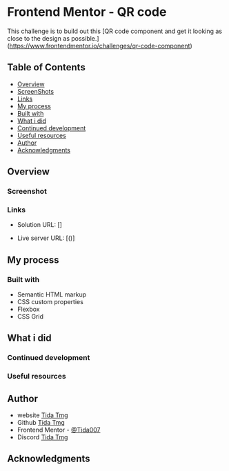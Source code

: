 # Frontend Mentor - QR code 

This challenge is to build out this [QR code component and get it looking as close to the design as possible.]
(https://www.frontendmentor.io/challenges/qr-code-component)

## Table of Contents

 - [Overview](#overview)
 - [ScreenShots](#screenshots)
 - [Links](#links)
 - [My process](#my-process)
 - [Built with](#built-with)
 - [What i did](#what-i-did)
 - [Continued development](#continued-development)
 - [Useful resources](#useful-resources)
 - [Author](#author)
 - [Acknowledgments](#acknowledgments)

 ## Overview

 ### Screenshot


### Links
- Solution URL: []

- Live server URL: [()]

## My process

### Built with

- Semantic HTML markup
- CSS custom properties
- Flexbox
- CSS Grid
<!-- - [React](https://reactjs.org/) - JS libary -->
<!-- - [Next.js](https://nextjs.org/) - React Framework -->

## What i did

### Continued development

### Useful resources

## Author 

- website [Tida Tmg](https://tida-tmg.github.io/)
- Github [Tida Tmg](https://github.io/Tida007)
- Frontend Mentor - [@Tida007](https://www.frontendmentor.io/profile/Tida007)
- Discord [Tida Tmg](https://discord.com/tida_tmg)

## Acknowledgments
